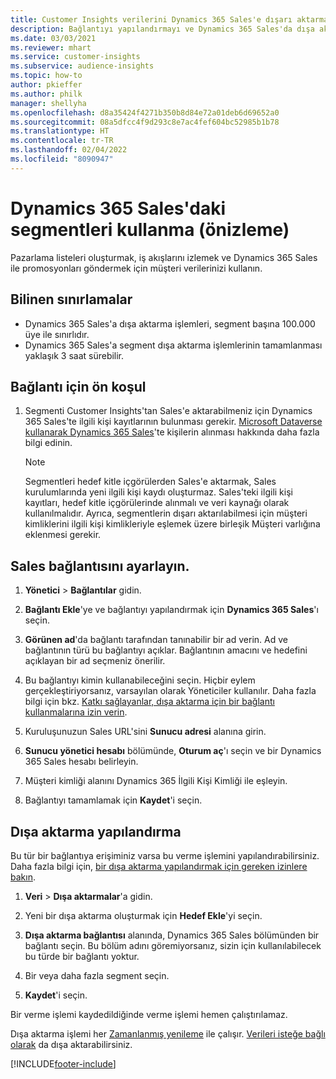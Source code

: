 ```yaml
---
title: Customer Insights verilerini Dynamics 365 Sales'e dışarı aktarma
description: Bağlantıyı yapılandırmayı ve Dynamics 365 Sales'da dışa aktarmayı öğrenin.
ms.date: 03/03/2021
ms.reviewer: mhart
ms.service: customer-insights
ms.subservice: audience-insights
ms.topic: how-to
author: pkieffer
ms.author: philk
manager: shellyha
ms.openlocfilehash: d8a35424f4271b350b8d84e72a01deb6d69652a0
ms.sourcegitcommit: 08a5dfcc4f9d293c8e7ac4fef604bc52985b1b78
ms.translationtype: HT
ms.contentlocale: tr-TR
ms.lasthandoff: 02/04/2022
ms.locfileid: "8090947"
---
```

# <a name="use-segments-in-dynamics-365-sales-preview"></a>Dynamics 365 Sales'daki segmentleri kullanma (önizleme)



Pazarlama listeleri oluşturmak, iş akışlarını izlemek ve Dynamics 365 Sales ile promosyonları göndermek için müşteri verilerinizi kullanın.

## <a name="known-limitations"></a>Bilinen sınırlamalar

- Dynamics 365 Sales'a dışa aktarma işlemleri, segment başına 100.000 üye ile sınırlıdır.
- Dynamics 365 Sales'a segment dışa aktarma işlemlerinin tamamlanması yaklaşık 3 saat sürebilir. 

## <a name="prerequisite-for-connection"></a>Bağlantı için ön koşul

1. Segmenti Customer Insights'tan Sales'e aktarabilmeniz için Dynamics 365 Sales'te ilgili kişi kayıtlarının bulunması gerekir. [Microsoft Dataverse kullanarak Dynamics 365 Sales](connect-power-query.md)'te kişilerin alınması hakkında daha fazla bilgi edinin.

   > [!NOTE]
   > Segmentleri hedef kitle içgörülerden Sales'e aktarmak, Sales kurulumlarında yeni ilgili kişi kaydı oluşturmaz. Sales'teki ilgili kişi kayıtları, hedef kitle içgörülerinde alınmalı ve veri kaynağı olarak kullanılmalıdır. Ayrıca, segmentlerin dışarı aktarılabilmesi için müşteri kimliklerini ilgili kişi kimlikleriyle eşlemek üzere birleşik Müşteri varlığına eklenmesi gerekir.

## <a name="set-up-the-connection-to-sales"></a>Sales bağlantısını ayarlayın.

1. **Yönetici** > **Bağlantılar** gidin.

1. **Bağlantı Ekle**'ye ve bağlantıyı yapılandırmak için **Dynamics 365 Sales**'ı seçin.

1. **Görünen ad**'da bağlantı tarafından tanınabilir bir ad verin. Ad ve bağlantının türü bu bağlantıyı açıklar. Bağlantının amacını ve hedefini açıklayan bir ad seçmeniz önerilir.

1. Bu bağlantıyı kimin kullanabileceğini seçin. Hiçbir eylem gerçekleştiriyorsanız, varsayılan olarak Yöneticiler kullanılır. Daha fazla bilgi için bkz. [Katkı sağlayanlar, dışa aktarma için bir bağlantı kullanmalarına izin verin](connections.md#allow-contributors-to-use-a-connection-for-exports).

1. Kuruluşunuzun Sales URL'sini **Sunucu adresi** alanına girin.

1. **Sunucu yönetici hesabı** bölümünde, **Oturum aç**'ı seçin ve bir Dynamics 365 Sales hesabı belirleyin.

1. Müşteri kimliği alanını Dynamics 365 İlgili Kişi Kimliği ile eşleyin.

1. Bağlantıyı tamamlamak için **Kaydet**'i seçin. 

## <a name="configure-an-export"></a>Dışa aktarma yapılandırma

Bu tür bir bağlantıya erişiminiz varsa bu verme işlemini yapılandırabilirsiniz. Daha fazla bilgi için, [bir dışa aktarma yapılandırmak için gereken izinlere bakın](export-destinations.md#set-up-a-new-export).

1. **Veri** > **Dışa aktarmalar**'a gidin.

1. Yeni bir dışa aktarma oluşturmak için **Hedef Ekle**'yi seçin.

1. **Dışa aktarma bağlantısı** alanında, Dynamics 365 Sales bölümünden bir bağlantı seçin. Bu bölüm adını göremiyorsanız, sizin için kullanılabilecek bu türde bir bağlantı yoktur.

1. Bir veya daha fazla segment seçin.

1. **Kaydet**'i seçin.

Bir verme işlemi kaydedildiğinde verme işlemi hemen çalıştırılamaz.

Dışa aktarma işlemi her [Zamanlanmış yenileme](system.md#schedule-tab) ile çalışır. [Verileri isteğe bağlı olarak](export-destinations.md#run-exports-on-demand) da dışa aktarabilirsiniz. 

[!INCLUDE[footer-include](../includes/footer-banner.md)]
